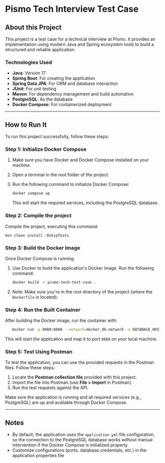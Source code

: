 # **Pismo Tech Interview Test Case**

## **About this Project**

This project is a test case for a technical interview at Pismo. It provides an implementation using modern Java and Spring ecosystem tools to build a structured and reliable application.

### **Technologies Used**
- **Java**: Version 17
- **Spring Boot**: For creating the application
- **Spring Data JPA**: For ORM and database interaction
- **JUnit**: For unit testing
- **Maven**: For dependency management and build automation
- **PostgreSQL**: As the database
- **Docker Compose**: For containerized deployment

---

## **How to Run It**

To run this project successfully, follow these steps:

### **Step 1: Initialize Docker Compose**
1. Make sure you have Docker and Docker Compose installed on your machine.
2. Open a terminal in the root folder of the project.
3. Run the following command to initialize Docker Compose:

   ```bash
   docker compose up
   ```

   This will start the required services, including the PostgreSQL database.

### **Step 2: Compile the project**
Compile the project, executing this command:

``
  mvn clean install -DskipTests
``
### **Step 3: Build the Docker Image**
Once Docker Compose is running:

1. Use Docker to build the application's Docker image. Run the following command:

   ```bash
   docker build -t pismo-tech-test-case .
   ```

2. Note: Make sure you're in the root directory of the project (where the `Dockerfile` is located).

### **Step 4: Run the Built Container**

After building the Docker image, run the container with:

```bash
   docker run -p 8080:8080 --network=docker_db-network -e DATABASE_HOST=db:5432 pismo-tech-test-case
```

This will start the application and map it to port `8080` on your local machine.

### **Step 5: Test Using Postman**

To test the application, you can use the provided requests in the Postman files. Follow these steps:

1. Locate the **Postman collection file** provided with this project.
2. Import the file into Postman (use **File > Import** in Postman).
3. Run the test requests against the API.

Make sure the application is running and all required services (e.g., PostgreSQL) are up and available through Docker Compose.

---

## Notes

- By default, the application uses the `application.yml` file configuration, so the connection to the PostgreSQL database works without manual intervention if the Docker Compose is initialized properly.
- Customize configurations (ports, database credentials, etc.) in the application properties file